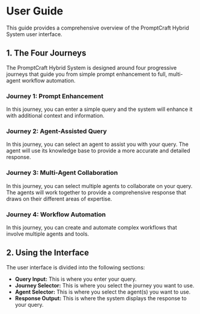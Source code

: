 # User Guide

This guide provides a comprehensive overview of the PromptCraft Hybrid System user interface.

## 1. The Four Journeys

The PromptCraft Hybrid System is designed around four progressive journeys that guide you from simple prompt enhancement to full, multi-agent workflow automation.

### Journey 1: Prompt Enhancement

In this journey, you can enter a simple query and the system will enhance it with additional context and information.

### Journey 2: Agent-Assisted Query

In this journey, you can select an agent to assist you with your query. The agent will use its knowledge base to provide a more accurate and detailed response.

### Journey 3: Multi-Agent Collaboration

In this journey, you can select multiple agents to collaborate on your query. The agents will work together to provide a comprehensive response that draws on their different areas of expertise.

### Journey 4: Workflow Automation

In this journey, you can create and automate complex workflows that involve multiple agents and tools.

## 2. Using the Interface

The user interface is divided into the following sections:

* **Query Input:** This is where you enter your query.
* **Journey Selector:** This is where you select the journey you want to use.
* **Agent Selector:** This is where you select the agent(s) you want to use.
* **Response Output:** This is where the system displays the response to your query.

